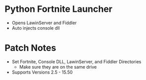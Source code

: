 # Python Fortnite Launcher 
- Opens LawinServer and Fiddler
- Auto injects console dll
# Patch Notes
- Set Fortnite, Console DLL, LawinServer, and Fiddler Directories
  - Make sure they are on the same drive
- Supports Versions 2.5 - 15.50
